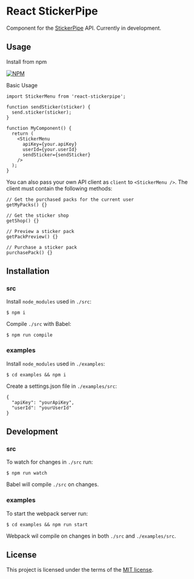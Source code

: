 # React StickerPipe

Component for the [StickerPipe](http://stickerpipe.com/) API.
Currently in development.

## Usage

Install from npm

[![NPM](https://nodei.co/npm/react-stickerpipe.png?compact=true)](https://nodei.co/npm/react-stickerpipe/)

Basic Usage

```
import StickerMenu from 'react-stickerpipe';

function sendSticker(sticker) {
  send.sticker(sticker);
}

function MyComponent() {
  return (
    <StickerMenu
      apiKey={your.apiKey}
      userId={your.userId}
      sendSticker={sendSticker}
    />
  );
}
```

You can also pass your own API client as `client` to `<StickerMenu />`. The client must contain the following methods:

```
// Get the purchased packs for the current user
getMyPacks() {}

// Get the sticker shop
getShop() {}

// Preview a sticker pack
getPackPreview() {}

// Purchase a sticker pack
purchasePack() {}
```

## Installation

### src

Install `node_modules` used in `./src`:

```
$ npm i
```

Compile `./src` with Babel:

```
$ npm run compile
```

### examples

Install `node_modules` used in `./examples`:

```
$ cd examples && npm i
```

Create a settings.json file in `./examples/src`:

```
{
  "apiKey": "yourApiKey",
  "userId": "yourUserId"
}
```

## Development

### src

To watch for changes in `./src` run:

```
$ npm run watch
```

Babel will compile `./src` on changes.

### examples

To start the webpack server run:

```
$ cd examples && npm run start
```

Webpack wil compile on changes in both `./src` and `./examples/src`.

## License

This project is licensed under the terms of the [MIT license](https://github.com/anchorchat/react-stickerpipe/blob/master/LICENSE).
